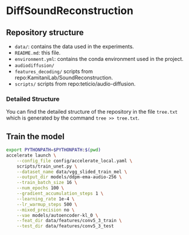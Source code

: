 # DiffSoundReconstruction

## Repository structure

- `data/`: contains the data used in the experiments.
- `README.md`: this file.
- `environment.yml`: contains the conda environment used in the project.
- `audiodiffusion/`
- `features_decoding/` scripts from repo:KamitaniLab/SoundReconstruction.
- `scripts/` scripts from repo:teticio/audio-diffusion.

### Detailed Structure

You can find the detailed structure of the repository in the file `tree.txt` which is generated by the command `tree >> tree.txt`.

## Train the model

```zsh
export PYTHONPATH=$PYTHONPATH:$(pwd) 
accelerate launch \
    --config_file config/accelerate_local.yaml \
    scripts/train_unet.py \
    --dataset_name data/vgg_slided_train_mel \
    --output_dir models/ddpm-ema-audio-256 \
    --train_batch_size 16 \
    --num_epochs 100 \
    --gradient_accumulation_steps 1 \
    --learning_rate 1e-4 \
    --lr_warmup_steps 500 \
    --mixed_precision no \
    --vae models/autoencoder-kl_0 \
    --feat_dir data/features/conv5_3_train \
    --test_dir data/features/conv5_3_test
```
